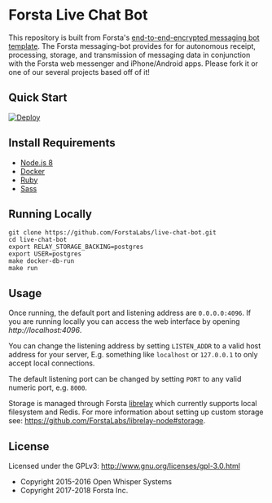 Forsta Live Chat Bot
========
This repository is built from Forsta's [end-to-end-encrypted messaging bot template](https://github.com/ForstaLabs/messaging-bot).
The Forsta messaging-bot provides for for autonomous receipt, processing, storage, and
transmission of messaging data in conjunction with the Forsta web messenger and iPhone/Android apps.
Please fork it or one of our several projects based off of it!



Quick Start
--------
[![Deploy](https://www.herokucdn.com/deploy/button.svg)](https://heroku.com/deploy?template=https://github.com/ForstaLabs/live-chat-bot)


Install Requirements
--------
 * [Node.js 8](https://nodejs.org/en/download/)
 * [Docker](https://docs.docker.com/v17.12/install/)
 * [Ruby](https://www.ruby-lang.org/en/documentation/installation/)
 * [Sass](https://sass-lang.com/install)
   

Running Locally
--------
```
git clone https://github.com/ForstaLabs/live-chat-bot.git
cd live-chat-bot
export RELAY_STORAGE_BACKING=postgres
export USER=postgres
make docker-db-run
make run
```

Usage
--------
Once running, the default port and listening address are `0.0.0.0:4096`.  If
you are running locally you can access the web interface by opening
*http://localhost:4096*.

You can change the listening address by setting `LISTEN_ADDR` to a valid host
address for your server, E.g. something like `localhost` or `127.0.0.1` to only
accept local connections.

The default listening port can be changed by setting `PORT` to any valid
numeric port, e.g. `8000`.

Storage is managed through Forsta
[librelay](https://github.com/ForstaLabs/librelay-node) which currently
supports local filesystem and Redis.  For more information about setting
up custom storage see: https://github.com/ForstaLabs/librelay-node#storage.


License
--------
Licensed under the GPLv3: http://www.gnu.org/licenses/gpl-3.0.html

* Copyright 2015-2016 Open Whisper Systems
* Copyright 2017-2018 Forsta Inc.
